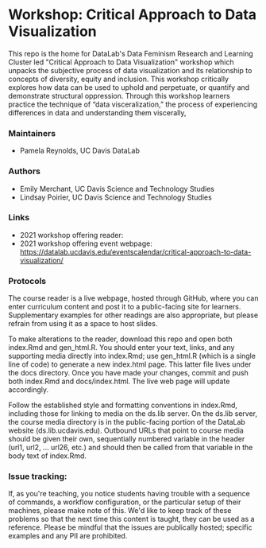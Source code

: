 # Workshop: Critical Approach to Data Visualization
This repo is the home for DataLab's Data Feminism Research and Learning Cluster led "Critical Approach to Data Visualization" workshop which unpacks the subjective process of data visualization and its relationship to concepts of diversity, equity and inclusion. This workshop critically explores how data can be used to uphold and perpetuate, or quantify and demonstrate structural oppression. Through this workshop learners practice the technique of “data visceralization,” the process of experiencing differences in data and understanding them viscerally,

### Maintainers
* Pamela Reynolds, UC Davis DataLab

### Authors
* Emily Merchant, UC Davis Science and Technology Studies
* Lindsay Poirier, UC Davis Science and Technology Studies

### Links
* 2021 workshop offering reader: 
* 2021 workshop offering event webpage: https://datalab.ucdavis.edu/eventscalendar/critical-approach-to-data-visualization/

### Protocols

The course reader is a live webpage, hosted through GitHub, where you can enter curriculum content and post it to a public-facing site for learners. Supplementary examples for other readings are also appropriate, but please refrain from using it as a space to host slides.

To make alterations to the reader, download this repo and open both index.Rmd and gen_html.R. You should enter your text, links, and any supporting media directly into index.Rmd; use gen_html.R (which is a single line of code) to generate a new index.html page. This latter file lives under the docs directory. Once you have made your changes, commit and push both index.Rmd and docs/index.html. The live web page will update accordingly.

Follow the established style and formatting conventions in index.Rmd, including those for linking to media on the ds.lib server. On the ds.lib server, the course media directory is in the public-facing portion of the DataLab website (ds.lib.ucdavis.edu). Outbound URLs that point to course media should be given their own, sequentially numbered variable in the header (url1, url2, ... url26, etc.) and should then be called from that variable in the body text of index.Rmd.

### Issue tracking:

If, as you're teaching, you notice students having trouble with a sequence of commands, a workflow configuration, or the particular setup of their machines, please make note of this. We'd like to keep track of these problems so that the next time this content is taught, they can be used as a reference. Please be mindful that the issues are publically hosted; specific examples and any PII are prohibited.
